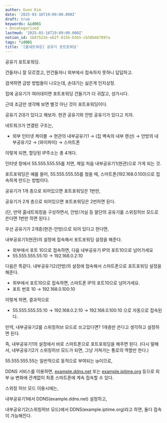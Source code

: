 ```yaml
---
author: Gunn Kim
date: '2025-03-16T19:09:00.000Z'
draft: true
keywords: &id001
- Uncategorized
lastmod: '2025-03-16T19:09:00.000Z'
notion_id: 1b87522e-eb2f-8156-b5b5-cb50b467097a
tags: *id001
title: '[홈네트워킹] 공유기 포트포워딩'
---
```


공유기 포트포워딩.

건들자니 잘 모르겠고, 안건들자니 외부에서 접속하지 못하니 답답하고.


검색하면 금방 방법들이 나오는데, 손대기는 싫은게 인지상정.


집에 공유기가 여러대이면 포트포워딩 건들기가 더 귀찮고, 성가시다.

근데 조금만 생각해 보면 별것 아닌 것이 포트포워딩이다.


공유기 2대가 있다고 해보자. 현관 공유기와 안방 공유기가 있다고 치자.

네트워크가 연결된 구조는,

- 외부 인터넷 케이블 → 현관의 내부공유기1 → (집 벽속의 내부 랜선) → 안방의 내부공유기2 → (와이파이) → 스마트폰

이렇게 되면, 할당된 IP주소는 총 4개다.


인터넷 창에서 55.555.555.55를 치면, 제일 처음 내부공유기1(현관)으로 가게 되는 것.


포트포워딩은 예를 들어, 55.555.555.55를 쳤을 때, 스마트폰(192.168.0.100)으로 접속하게 만드는 방법이다.


공유기가 1개 층으로 되어있으면 포트포워딩은 1번만,

공유기가 2개 층으로 되어있으면 포트포워딩은 2번하면 된다.

(단, 만약 홈네트워킹을 구성하면서, 안방/거실 등 말단의 공유기를 스위칭허브 모드로 쓴다면 1번만 하면 된다.)


우선 공유기가 2개층(현관-안방)으로 되어 있다고 한다면,

내부공유기1(현관)의 설정에 접속해서 포트포워딩 설정을 해준다.

- 외부에서 포트 10으로 접속하면, 다음 내부공유기 IP의 포트10으로 넘어가세요
- 55.555.555.55:10 → 192.168.0.2:10

다음은 똑같다. 내부공유기2(안방)의 설정에 접속해서 스마트폰으로 포트포워딩 설정을 해준다.

- 외부에서 포트10으로 접속하면, 스마트폰 IP의 포트10으로 넘어가세요.
- 포트 번호 10 → 192.168.0.100:10

이렇게 하면, 결과적으로

- 55.555.555.55:10 → 192.168.0.2:10 → 192.168.0.100:10 으로 자동으로 접속된다.

만약, 내부공유기2를 스위칭허브 모드로 쓰고있다면? 1개층만 쓴다고 생각하고 설정하면 된다.

즉, 내부공유기1의 설정에서 바로 스마트폰으로 포트포워딩을 해주면 된다.
(다시 말해서, 내부공유기2가 스위칭허브 모드가 되면, 그냥 거쳐가는 통로의 역할만 한다.)


55.555.555.55는 일반적으로 동적으로 부여되는 ip이므로,

DDNS 서비스를 이용하면, [example.ddns.net](http://example.ddns.net/) 또는 [example.iptime.org](http://example.iptime.org/) 등으로 외부 ip 변화에 관계없이 최종 스마트폰에 계속 접속할 수 있다.



스위칭 허브 모드 이용시에는,

내부공유기1에서 DDNS(example.ddns.net) 설정하고,

내부공유기2(스위칭허브 모드)에서 DDNS(example.iptime.org)라고 하면, 둘다 접속이 가능해진다.


